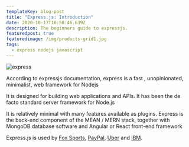 ```yaml
---
templateKey: blog-post
title: "Express.js: Introduction"
date: 2020-10-17T16:50:46.639Z
description: The beginners guide to expressjs.
featuredpost: true
featuredimage: /img/products-grid1.jpg
tags:
  - express nodejs javascript
---
```

![express](/img/products-grid1.jpg)

According to expressjs documentation, express is a fast , unopinionated, minimalist, web framework for Nodejs

It is designed for building web applications and APIs. It has been the de facto standard server framework for Node.js

It is relatively minimal with many features available as plugins. Express is the back-end component of the MEAN / MERN stack, together with MongoDB database software and Angular or React front-end framework

Express.js is used by [Fox Sports](https://en.wikipedia.org/wiki/Fox_Sports "Fox Sports"), [PayPal](https://en.wikipedia.org/wiki/PayPal "PayPal"), [Uber](https://en.wikipedia.org/wiki/Uber "Uber") and [IBM](https://en.wikipedia.org/wiki/IBM "IBM").
